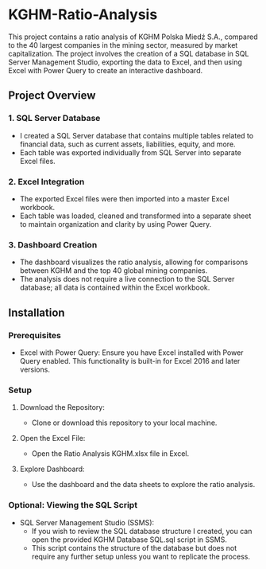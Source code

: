 # KGHM-Ratio-Analysis

This project contains a ratio analysis of KGHM Polska Miedź S.A., compared to the 40 largest companies in the mining sector, measured by market capitalization. The project involves the creation of a SQL database in SQL Server Management Studio, exporting the data to Excel, and then using Excel with Power Query to create an interactive dashboard.

## Project Overview

### 1. SQL Server Database

 - I created a SQL Server database that contains multiple tables related to financial data, such as current assets, liabilities, equity, and more.
 - Each table was exported individually from SQL Server into separate Excel files.
   
### 2. Excel Integration

 - The exported Excel files were then imported into a master Excel workbook.
 - Each table was loaded, cleaned and transformed into a separate sheet to maintain organization and clarity by using Power Query.

### 3. Dashboard Creation

 - The dashboard visualizes the ratio analysis, allowing for comparisons between KGHM and the top 40 global mining companies.
 - The analysis does not require a live connection to the SQL Server database; all data is contained within the Excel workbook.

## Installation

### Prerequisites
- Excel with Power Query: Ensure you have Excel installed with Power Query enabled. This functionality is built-in for Excel 2016 and later versions.

### Setup 
1. Download the Repository:
   - Clone or download this repository to your local machine. 

2. Open the Excel File:
   - Open the Ratio Analysis KGHM.xlsx file in Excel.
     
3. Explore Dashboard:
   - Use the dashboard and the data sheets to explore the ratio analysis.
  
### Optional: Viewing the SQL Script
 - SQL Server Management Studio (SSMS):
   - If you wish to review the SQL database structure I created, you can open the provided KGHM Database SQL.sql script in SSMS.
   - This script contains the structure of the database but does not require any further setup unless you want to replicate the process.
